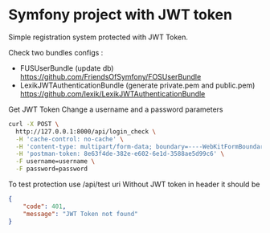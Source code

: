 Symfony project with JWT token
=======
Simple registration system protected with JWT Token.

Check two bundles configs :
* FUSUserBundle (update db) https://github.com/FriendsOfSymfony/FOSUserBundle
* LexikJWTAuthenticationBundle (generate private.pem and public.pem) https://github.com/lexik/LexikJWTAuthenticationBundle


Get JWT Token
Change a username and a password parameters
```bash
curl -X POST \
  http://127.0.0.1:8000/api/login_check \
  -H 'cache-control: no-cache' \
  -H 'content-type: multipart/form-data; boundary=----WebKitFormBoundary7MA4YWxkTrZu0gW' \
  -H 'postman-token: 8e63f4de-382e-e602-6e1d-3588ae5d99c6' \
  -F username=username \
  -F password=password
```

To test protection use /api/test uri
Without JWT token in header it should be
```json
{
    "code": 401,
    "message": "JWT Token not found"
}
```